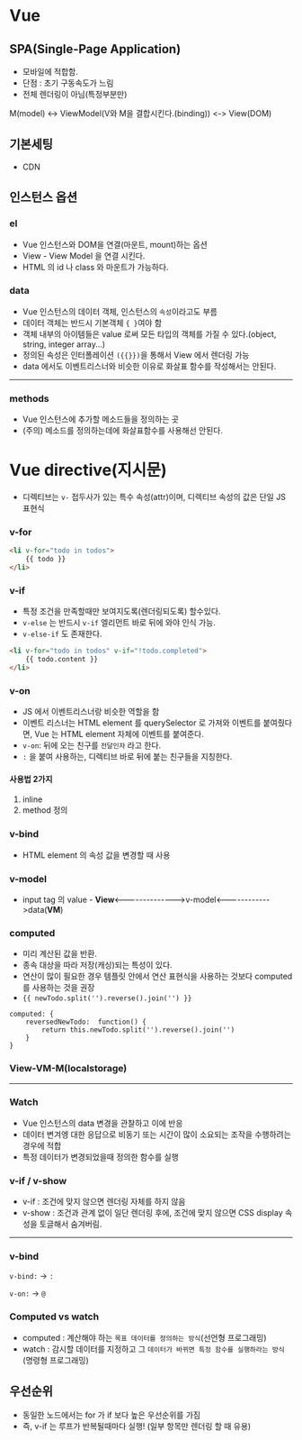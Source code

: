# Vue

## SPA(Single-Page Application)

- 모바일에 적합함.
- 단점 : 초기 구동속도가 느림
- 전체 렌더링이 아님(특정부분만)

M(model) <-> ViewModel(V와 M을 결합시킨다.(binding)) <-> View(DOM)

## 기본세팅

- CDN



## 인스턴스 옵션

### el

- Vue 인스턴스와 DOM을 연결(마운트, mount)하는 옵션
- View - View Model 을 연결 시킨다.
- HTML 의 id 나 class 와 마운트가 가능하다.

### data

- Vue 인스턴스의 데이터 객체, 인스턴스의 `속성`이라고도 부름
- 데이터 객체는 반드시 기본객체 `{ }`여야 함
- 객체 내부의 아이템들은 value 로써 모든 타입의 객체를 가질 수 있다.(object, string, integer array...)
- 정의된 속성은 인터폴레이션 `({{}})`을 통해서 View 에서 렌더링 가능
- data 에서도 이벤트리스너와 비슷한 이유로 화살표 함수를 작성해서는 안된다.

---

### methods

- Vue 인스턴스에 추가할 메소드들을 정의하는 곳
- (주의) 메소드를 정의하는데에 화살표함수를 사용해선 안된다.

# Vue directive(지시문)

- 디렉티브는 `v-` 접두사가 있는 특수 속성(attr)이며, 디렉티브 속성의 값은 단일 JS 표현식

### v-for

```html
<li v-for="todo in todos">
    {{ todo }}
</li>
```

### v-if

- 특정 조건을 만족할때만 보여지도록(렌더링되도록) 할수있다.
- `v-else` 는 반드시 `v-if` 엘리먼트 바로 뒤에 와야 인식 가능.
- `v-else-if` 도 존재한다.

```html
<li v-for="todo in todos" v-if="!todo.completed">
    {{ todo.content }}
</li>
```

### v-on

- JS 에서 이벤트리스너랑 비슷한 역할을 함
- 이벤트 리스너는 HTML element 를 querySelector 로 가져와 이벤트를 붙여줬다면, Vue 는 HTML element 자체에 이벤트를 붙여준다.
- `v-on`: 뒤에 오는 친구를 `전달인자` 라고 한다.
- `:` 을 붙여 사용하는, 디렉티브 바로 뒤에 붙는 친구들을 지칭한다.

#### 사용법 2가지

1. inline
2. method 정의

### v-bind

- HTML element 의 속성 값을 변경할 때 사용

### v-model

- input tag  의 value - **View**<-------------->v-model<------------>data(**VM**)

### computed

- 미리 계산된 값을 반환.
- 종속 대상을 따라 저장(캐싱)되는 특성이 있다.
- 연산이 많이 필요한 경우 템플릿 안에서 연산 표현식을 사용하는 것보다 computed 를 사용하는 것을 권장
- `{{ newTodo.split('').reverse().join('') }}`

```vue
computed: {
    reversedNewTodo:  function() {
		return this.newTodo.split('').reverse().join('')
	}
}
```

### View-VM-M(localstorage)

---

### Watch

- Vue 인스턴스의 data 변경을 관찰하고 이에 반응
- 데이터 변겨엥 대한 응답으로 비동기 또는 시간이 많이 소요되는 조작을 수행하려는 경우에 적합
- 특정 데이터가 변경되었을때 정의한 함수를 실행

### v-if / v-show

- v-if : 조건에 맞지 않으면 렌더링 자체를 하지 않음
- v-show : 조건과 관계 없이 일단 렌더링 후에, 조건에 맞지 않으면 CSS display 속성을 토글해서 숨겨버림.

---

### v-bind

`v-bind:` -> `:`

`v-on:` -> `@`

### Computed vs watch

- computed : 계산해야 하는 `목표 데이터를 정의하는 방식`(선언형 프로그래밍)
- watch : 감시할 데이터를 지정하고 그 `데이터가 바뀌면 특정 함수를 실행하라는 방식`(명령형 프로그래밍)  

## 우선순위

- 동일한 노드에서는 for 가 if 보다 높은 우선순위를 가짐
- 즉, v-if 는 루프가 반복될때마다 실행! (일부 항목만 렌더링 할 때 유용)
